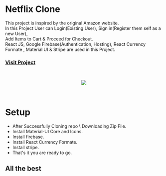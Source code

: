 # Netflix Clone


This project is inspired by the original Amazon website.<br />
In this Project User can Login(Existing User), Sign in(Register them self as a new User),<br/>
Add Items to Cart & Proceed for Checkout.<br />
React JS, Google Firebase(Authentication, Hosting), React Currency Formate , Material UI & Stripe are used in this Project.


### [Visit Project]( https://clone-project-6d0ef.web.app )
<br/>
<p align="center">
 <img src="https://i.ibb.co/6PKNqxX/amazon2.png">
 </p>

<br/>

# Setup

  - After Successfully Cloning repo \ Downloading Zip File.
  - Install Material-UI Core and Icons.
  - Install firebase.
  - Install React Currency Formate.
  - Install stripe.
  - That's it you are ready to go.


## All the best
